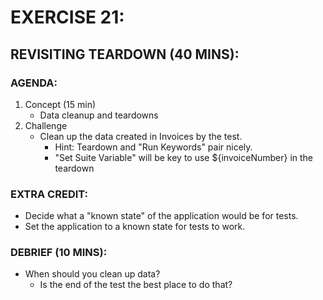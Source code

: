 # EXERCISE 21:
## REVISITING TEARDOWN (40 MINS):
### AGENDA:
1. Concept (15 min)
   - Data cleanup and teardowns
2. Challenge
   - Clean up the data created in Invoices by the test.
     - Hint: Teardown and "Run Keywords" pair nicely.
     - "Set Suite Variable" will be key to use ${invoiceNumber} in the teardown

### EXTRA CREDIT:
- Decide what a "known state" of the application would be for tests.
- Set the application to a known state for tests to work.

### DEBRIEF (10 MINS):
- When should you clean up data?
  - Is the end of the test the best place to do that?
